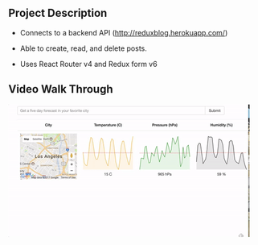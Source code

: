 ## Project Description

- Connects to a backend API (http://reduxblog.herokuapp.com/)

- Able to create, read, and delete posts.
- Uses React Router v4 and Redux form v6

## Video Walk Through
![](https://github.com/kuanhsuh/Reactjs-WeatherCity/blob/master/DEMO.gif?raw=true)


